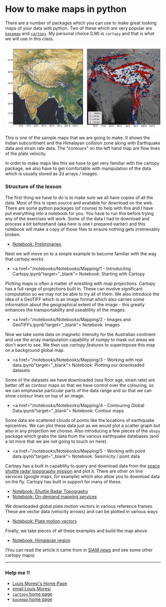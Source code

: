 
# How to make maps in python

There are a number of packages which you can use to make great looking maps of your data
with python. Two of these which are very popular are [`basemap`](http://matplotlib.org/basemap/) and [`cartopy`](http://scitools.org.uk/cartopy/). My personal
choice (LM) is `cartopy` and that is what we will use in this class.

![Example image](./images/HimalayaS.png)

This is one of the sample maps that we are going to make. It shows the Indian subcontinent and the Himalayan collision zone along with Earthquake data and strain rate data. The "contours" on the left hand map are flow lines of the plate velocity.

In order to make maps like this we have to get very familiar with the cartopy package, we also have to get comfortable with manipulation of the data which is usually stored as 2d arrays / images.

### Structure of the lesson

The first thing we have to do is to make sure we all have copies of all the data. Most of this is open source and available for download on the web. There are some python packages (of course) to help with this and I have put everything into a notebook for you. You have to run this before trying any of the exercises will work. Some of the data I had to download and process a bit beforehand (aka here is one I prepared earlier) and this notebook will make a copy of those files to ensure nothing gets irretrievably broken.

  - <a href="/notebooks/Notebooks/Mapping/0 - Preliminaries.ipynb" target="_blank"> <!--_--> Notebook: Preliminaries </a>

Next we will move on to a simple example to become familiar with the way that cartopy works

  - <a href="/notebooks/Notebooks/Mapping/1 - Introducting Cartopy.ipynb"target="_blank"> <!--_--> Notebook: Starting with Cartopy </a>

Plotting maps is often a matter of wrestling with _map projections_. Cartopy has a full range of projections built in. These can involve significant computation so we may not be able to try all of them. We also introduce the idea of a GeoTIFF which is an image format which also carries some information about the geographical extent of the image - this greatly enhances the transportability and useablility of the images.

  - <a href="/notebooks/Notebooks/Mapping/2 - Images and GeoTIFFs.ipynb"target="_blank"> <!--_ --> Notebook: Images </a>

Now we take some data on magnetic intensity for the Australian continent and use the array manipulation capability of numpy to mask out areas we don't want to see. We then use _cartopy features_ to superimpose this map on a background global map.

  - <a href="/notebooks/Notebooks/Mapping/3 - Working with real data.ipynb"target="_blank"> <!--_--> Notebook: Plotting our downloaded datasets </a>

Some of the datasets we have downloaded (sea floor age, strain rate) are better off as contour maps so that we have control over the colouring, so we can emphasise particular parts of the data range and so that we can show contour lines on top of an image.

  - <a href="/notebooks/Notebooks/Mapping/4 - Contouring Global Data.ipynb"target="_blank"> <!--_--> Notebook: Contour maps  </a>

Some data are scattered clouds of points like the locations of earthquake epicentres. We can plot these data just as we would plot a scatter graph but also in any projection we choose. Also introducing a few pieces of the `obspy` package which grabs the data from the various earthquake databases (and a lot more that we are not going to touch on here).

  - <a href="/notebooks/Notebooks/Mapping/5 - Working with point data.ipynb"target="_blank"> <!--_ --> Notebook: Seismicity / point data </a>

Cartopy has a built in capability to query and download data from the [space shuttle radar topography mission](http://www2.jpl.nasa.gov/srtm/) and plot it. There are other on line services (google maps, for example) which also allow you to download data on the fly. Cartopy has built in support for many of these.

  - <a href="/notebooks/Notebooks/Mapping/6 - Working with Shuttle Radar Topography.ipynb" target="_blank"> <!--_ --> Notebook: Shuttle Radar Topography </a>
  - <a href="/notebooks/Notebooks/Mapping/7 - Working with on-demand mapping services.ipynb" target="_blank"> <!--_ --> Notebook: On-demand mapping services </a>

We downloaded global plate motion vectors in various reference frames. These are vector data (velocity arrows) and can be plotted in various ways

  - <a href="/notebooks/Notebooks/Mapping/8 - Global Plate Motions ++ .ipynb" target="_blank"> <!--_ --> Notebook: Plate motion vectors </a>

Finally, we take pieces of all these examples and build the map above.

  - <a href="/notebooks/Notebooks/Mapping/9 - Himalaya region maps and images.ipynb" target="_blank"> <!--_ --> Notebook: Himalayan region </a>

(You can read the article it came from in [SIAM news](https://sinews.siam.org/DetailsPage/tabid/607/ArticleID/685/Computational-Plate-Tectonics-and-the-Geological-Record-in-the-Continents.aspx) and see some other cartopy maps)


---


### Help me !!

   * [Louis Moresi's Home Page](http://www.moresi.info)
   * [email Louis Moresi](mailto:Louis.Moresi@unimelb.edu.au)
   * [`cartopy` home page](http://scitools.org.uk/cartopy/)
   * [`basemap` home page](http://matplotlib.org/basemap/)
